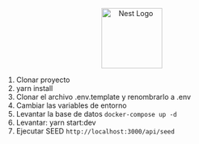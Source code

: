 <p align="center">
  <a href="http://nestjs.com/" target="blank"><img src="https://nestjs.com/img/logo-small.svg" width="120" alt="Nest Logo" /></a>
</p>

1. Clonar proyecto
2. yarn install
3. Clonar el archivo .env.template y renombrarlo a .env
4. Cambiar las variables de entorno
5. Levantar la base de datos
``` docker-compose up -d ```
6. Levantar: yarn start:dev
7. Ejecutar SEED
```http://localhost:3000/api/seed ```